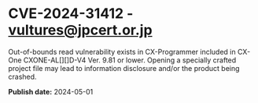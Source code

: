 # CVE-2024-31412 - vultures@jpcert.or.jp

Out-of-bounds read vulnerability exists in CX-Programmer included in CX-One CXONE-AL[][]D-V4 Ver. 9.81 or lower. Opening a specially crafted project file may lead to information disclosure and/or the product being crashed.

**Publish date:** 2024-05-01
